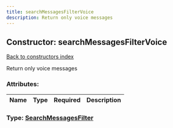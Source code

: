 ```yaml
---
title: searchMessagesFilterVoice
description: Return only voice messages
---
```

## Constructor: searchMessagesFilterVoice  
[Back to constructors index](index.md)



Return only voice messages

### Attributes:

| Name     |    Type       | Required | Description |
|----------|---------------|----------|-------------|



### Type: [SearchMessagesFilter](../types/SearchMessagesFilter.md)



